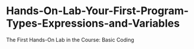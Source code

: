 # Hands-On-Lab-Your-First-Program-Types-Expressions-and-Variables
The First Hands-On Lab in the Course: Basic Coding
